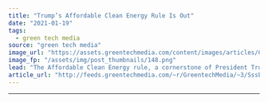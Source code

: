 ```yaml
---
title: "Trump’s Affordable Clean Energy Rule Is Out"
date: "2021-01-19"
tags: 
  - green tech media
source: "green tech media"
image_url: "https://assets.greentechmedia.com/content/images/articles/Coal_Mine_Light_XL.png"
image_fp: "/assets/img/post_thumbnails/148.png"
lead: "The Affordable Clean Energy rule, a cornerstone of President Trump’s environmental deregulatory efforts, has been deemed “legally flawed” by a federal appeals court.  A Tuesday ruling from the U.S. Court of Appeals for the Washington, D.C. circuit va ..."
article_url: "http://feeds.greentechmedia.com/~r/GreentechMedia/~3/Sssbrg3IOgk/trumps-affordable-clean-energy-rule-is-out"
---
```


---
